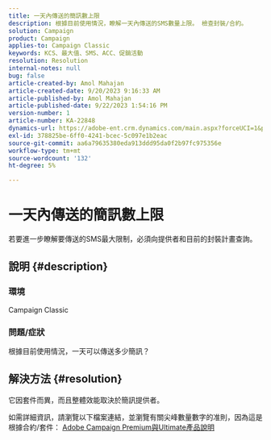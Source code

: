 ```yaml
---
title: 一天內傳送的簡訊數上限
description: 根據目前使用情況，瞭解一天內傳送的SMS數量上限。 檢查封裝/合約。
solution: Campaign
product: Campaign
applies-to: Campaign Classic
keywords: KCS、最大值、SMS、ACC、促銷活動
resolution: Resolution
internal-notes: null
bug: false
article-created-by: Amol Mahajan
article-created-date: 9/20/2023 9:16:33 AM
article-published-by: Amol Mahajan
article-published-date: 9/22/2023 1:54:16 PM
version-number: 1
article-number: KA-22848
dynamics-url: https://adobe-ent.crm.dynamics.com/main.aspx?forceUCI=1&pagetype=entityrecord&etn=knowledgearticle&id=da35ed5d-9657-ee11-be6f-6045bd0061cb
exl-id: 378825be-6ff0-4241-bcec-5c097e1b2eac
source-git-commit: aa6a79635380eda913ddd95da0f2b97fc975356e
workflow-type: tm+mt
source-wordcount: '132'
ht-degree: 5%

---
```


# 一天內傳送的簡訊數上限


若要進一步瞭解要傳送的SMS最大限制，必須向提供者和目前的封裝計畫查詢。

## 說明 {#description}


### <b>環境</b>

Campaign Classic



### <b>問題/症狀</b>

根據目前使用情況，一天可以傳送多少簡訊？


## 解決方法 {#resolution}


它因套件而異，而且整體效能取決於簡訊提供者。

如需詳細資訊，請瀏覽以下檔案連結，並瀏覽有關尖峰數量數字的准則，因為這是根據合約/套件：
[Adobe Campaign Premium與Ultimate產品說明](https://helpx.adobe.com/legal/product-descriptions/campaign.html)
